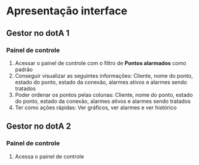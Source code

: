 # Apresentação interface

## Gestor no dotA 1

### Painel de controle

1. Acessar o painel de controle com o filtro de **Pontos alarmados** como padrão
2. Conseguir visualizar as seguintes informações: Cliente, nome do ponto, estado do ponto, estado da conexão, alarmes ativos e alarmes sendo tratados
3. Poder ordenar os pontos pelas colunas: Cliente, nome do ponto, estado do ponto, estado da conexão, alarmes ativos e alarmes sendo tratados
4. Ter como ações rápidas: Ver gráficos, ver alarmes e ver histórico

## Gestor no dotA 2

### Painel de controle

1. Acessa o painel de controle
<!--stackedit_data:
eyJoaXN0b3J5IjpbLTIwOTI3OTc3OTgsMTE5NzkxODM5MiwtMT
g3MjIwNjc0Miw3MzA5OTgxMTZdfQ==
-->